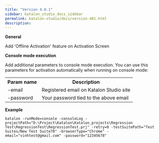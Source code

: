 ```yaml
---
title: "Version 4.0.1" 
sidebar: katalon_studio_docs_sidebar
permalink: katalon-studio/docs/version-401.html 
description: 
---
```

**General**

Add 'Offline Activation' feature on Activation Screen

**Console mode execution**

Add additional parameters to console mode execution. You can use this parameters for activation automatically when running on console mode:

<table class="" style="table-layout: fixed;"><colgroup class="" style=""><col class="" style=""><col class="" style=""></colgroup><tbody class="" style=""><tr class="" style=""><th style="" class="">Param name</th><th class="" style="">Description</th></tr><tr class="" style=""><td class="" style="">-email</td><td class="" style="">Registered email on Katalon Studio site</td></tr><tr class="" style=""><td class="" style="">-password</td><td class="" style="">Your password tied to the above email</td></tr></tbody></table>

**Example**

```
katalon -runMode=console -consoleLog -projectPath="D:\Project\Katalon\Katalon_projects\Regression Test\RegressionTest\RegressionTest.prj" -retry=0 -testSuitePath="Test Suites/New Test Suite78" -browserType="Chrome" -email="vinhtest@gmail.com" -password="12345678"
```
